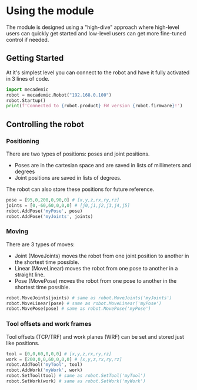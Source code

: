# Using the module

The module is designed using a "high-dive" approach where high-level users can quickly get started and low-level users can get more fine-tuned control if needed.

## Getting Started

At it's simplest level you can connect to the robot and have it fully activated in 3 lines of code.

```py
import mecademic
robot = mecademic.Robot("192.168.0.100")
robot.Startup()
print(f'Connected to {robot.product} FW version {robot.firmware}!')
```

## Controlling the robot

### Positioning

There are two types of positions: poses and joint positions.
* Poses are in the cartesian space and are saved in lists of millimeters and degrees
* Joint positions are saved in lists of degrees.

The robot can also store these positions for future reference.

```py
pose = [95,0,200,0,90,0] # [x,y,z,rx,ry,rz]
joints = [0,-60,60,0,0,0] # [j0,j1,j2,j3,j4,j5]
robot.AddPose('myPose', pose)
robot.AddPose('myJoints', joints)
```

### Moving

There are 3 types of moves:
* Joint (MoveJoints) moves the robot from one joint position to another in the shortest time possible.
* Linear (MoveLinear) moves the robot from one pose to another in a straight line.
* Pose (MovePose) moves the robot from one pose to another in the shortest time possible.

```py
robot.MoveJoints(joints) # same as robot.MoveJoints('myJoints')
robot.MoveLinear(pose) # same as robot.MoveLinear('myPose')
robot.MovePose(pose) # same as robot.MovePose('myPose')
```

### Tool offsets and work frames

Tool offsets (TCP/TRF) and work planes (WRF) can be set and stored just like positions.

```py
tool = [0,0,60,0,0,0] # [x,y,z,rx,ry,rz]
work = [200,0,0,60,0,0,0] # [x,y,z,rx,ry,rz]
robot.AddTool('myTool', tool)
robot.AddWork('myWork', work)
robot.SetTool(tool) # same as robot.SetTool('myTool')
robot.SetWork(work) # same as robot.SetWork('myWork')
```
